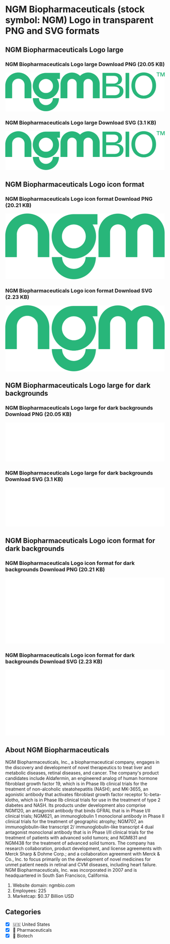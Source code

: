 # NGM Biopharmaceuticals (stock symbol: NGM) Logo in transparent PNG and SVG formats

## NGM Biopharmaceuticals Logo large

### NGM Biopharmaceuticals Logo large Download PNG (20.05 KB)

![NGM Biopharmaceuticals Logo large Download PNG (20.05 KB)](/img/orig/NGM_BIG-9610e52e.png)

### NGM Biopharmaceuticals Logo large Download SVG (3.1 KB)

![NGM Biopharmaceuticals Logo large Download SVG (3.1 KB)](/img/orig/NGM_BIG-5a41810c.svg)

## NGM Biopharmaceuticals Logo icon format

### NGM Biopharmaceuticals Logo icon format Download PNG (20.21 KB)

![NGM Biopharmaceuticals Logo icon format Download PNG (20.21 KB)](/img/orig/NGM-955ca00f.png)

### NGM Biopharmaceuticals Logo icon format Download SVG (2.23 KB)

![NGM Biopharmaceuticals Logo icon format Download SVG (2.23 KB)](/img/orig/NGM-1796fda6.svg)

## NGM Biopharmaceuticals Logo large for dark backgrounds

### NGM Biopharmaceuticals Logo large for dark backgrounds Download PNG (20.05 KB)

![NGM Biopharmaceuticals Logo large for dark backgrounds Download PNG (20.05 KB)](/img/orig/NGM_BIG.D-ce05d803.png)

### NGM Biopharmaceuticals Logo large for dark backgrounds Download SVG (3.1 KB)

![NGM Biopharmaceuticals Logo large for dark backgrounds Download SVG (3.1 KB)](/img/orig/NGM_BIG.D-36b8679f.svg)

## NGM Biopharmaceuticals Logo icon format for dark backgrounds

### NGM Biopharmaceuticals Logo icon format for dark backgrounds Download PNG (20.21 KB)

![NGM Biopharmaceuticals Logo icon format for dark backgrounds Download PNG (20.21 KB)](/img/orig/NGM.D-96e3e130.png)

### NGM Biopharmaceuticals Logo icon format for dark backgrounds Download SVG (2.23 KB)

![NGM Biopharmaceuticals Logo icon format for dark backgrounds Download SVG (2.23 KB)](/img/orig/NGM.D-17064fad.svg)

## About NGM Biopharmaceuticals

NGM Biopharmaceuticals, Inc., a biopharmaceutical company, engages in the discovery and development of novel therapeutics to treat liver and metabolic diseases, retinal diseases, and cancer. The company's product candidates include Aldafermin, an engineered analog of human hormone fibroblast growth factor 19, which is in Phase IIb clinical trials for the treatment of non-alcoholic steatohepatitis (NASH); and MK-3655, an agonistic antibody that activates fibroblast growth factor receptor 1c-beta-klotho, which is in Phase IIb clinical trials for use in the treatment of type 2 diabetes and NASH. Its products under development also comprise NGM120, an antagonist antibody that binds GFRAL that is in Phase I/II clinical trials; NGM621, an immunoglobulin 1 monoclonal antibody in Phase II clinical trials for the treatment of geographic atrophy; NGM707, an immunoglobulin-like transcript 2/ immunoglobulin-like transcript 4 dual antagonist monoclonal antibody that is in Phase I/II clinical trials for the treatment of patients with advanced solid tumors; and NGM831 and NGM438 for the treatment of advanced solid tumors. The company has research collaboration, product development, and license agreements with Merck Sharp & Dohme Corp.; and a collaboration agreement with Merck & Co., Inc. to focus primarily on the development of novel medicines for unmet patient needs in retinal and CVM diseases, including heart failure. NGM Biopharmaceuticals, Inc. was incorporated in 2007 and is headquartered in South San Francisco, California.

1. Website domain: ngmbio.com
2. Employees: 225
3. Marketcap: $0.37 Billion USD


## Categories
- [x] 🇺🇸 United States
- [x] 💊 Pharmaceuticals
- [x] 🧬 Biotech
